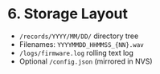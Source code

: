 # 6. Storage Layout

- `/records/YYYY/MM/DD/` directory tree
- Filenames: `YYYYMMDD_HHMMSS_{NN}.wav`
- `/logs/firmware.log` rolling text log
- Optional `/config.json` (mirrored in NVS)

